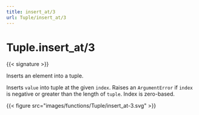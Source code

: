 ```yaml
---
title: insert_at/3
url: Tuple/insert_at/3
---
```


# Tuple.insert_at/3

{{< signature >}}

Inserts an element into a tuple.

Inserts `value` into tuple at the given `index`. Raises an `ArgumentError` if `index` is negative or greater than the length of `tuple`. Index is zero-based.

{{< figure src="images/functions/Tuple/insert_at-3.svg" >}}
